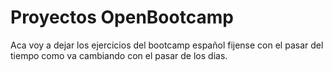 # Proyectos OpenBootcamp
Aca voy a dejar los ejercicios del bootcamp español fijense con el pasar del tiempo como va cambiando con el pasar de los dias.

